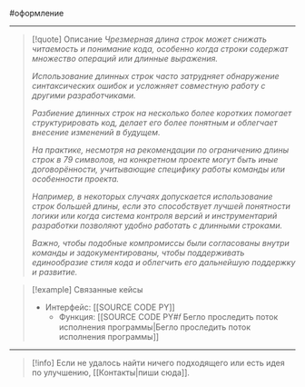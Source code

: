 #оформление 
***

> [!quote] Описание
>_Чрезмерная длина строк может снижать читаемость и понимание кода, особенно когда строки содержат множество операций или длинные выражения._
>
>_Использование длинных строк часто затрудняет обнаружение синтаксических ошибок и усложняет совместную работу с другими разработчиками._
>
>_Разбиение длинных строк на несколько более коротких помогает структурировать код, делает его более понятным и облегчает внесение изменений в будущем._
>
>_На практике, несмотря на рекомендации по ограничению длины строк в 79 символов, на конкретном проекте могут быть иные договорённости, учитывающие специфику работы команды или особенности проекта._
>
>_Например, в некоторых случаях допускается использование строк большей длины, если это способствует лучшей понятности логики или когда система контроля версий и инструментарий разработки позволяют удобно работать с длинными строками._
>
>_Важно, чтобы подобные компромиссы были согласованы внутри команды и задокументированы, чтобы поддерживать единообразие стиля кода и облегчить его дальнейшую поддержку и развитие._

> [!example] Связанные кейсы
>- Интерфейс: [[SOURCE CODE PY]]
>	- Функция: [[SOURCE CODE PY#𝑓 Бегло проследить поток исполнения программы|Бегло проследить поток исполнения программы]]

***

> [!info]
> Если не удалось найти ничего подходящего или есть идея по улучшению, [[Контакты|пиши сюда]].
